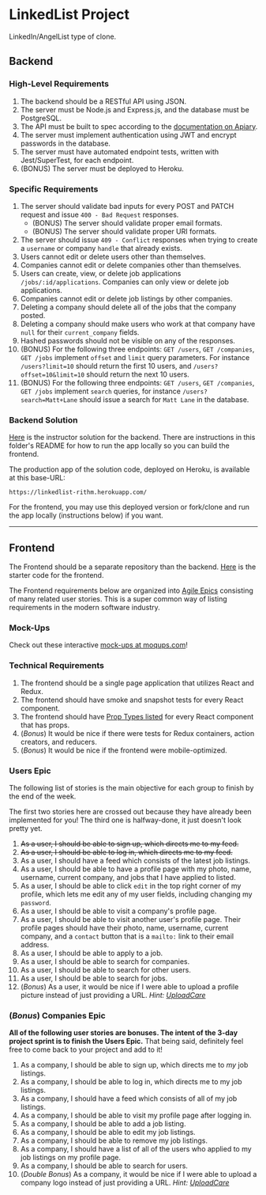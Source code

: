 # LinkedList Project

LinkedIn/AngelList type of clone.

## Backend

### High-Level Requirements

1.  The backend should be a RESTful API using JSON.
1.  The server must be Node.js and Express.js, and the database must be PostgreSQL.
1.  The API must be built to spec according to the [documentation on Apiary](https://linkedlist.docs.apiary.io/).
1.  The server must implement authentication using JWT and encrypt passwords in the database.
1.  The server must have automated endpoint tests, written with Jest/SuperTest, for each endpoint.
1.  (BONUS) The server must be deployed to Heroku.

### Specific Requirements

1.  The server should validate bad inputs for every POST and PATCH request and issue `400 - Bad Request` responses.
    - (BONUS) The server should validate proper email formats.
    - (BONUS) The server should validate proper URI formats.
1.  The server should issue `409 - Conflict` responses when trying to create a `username` or company `handle` that already exists.
1.  Users cannot edit or delete users other than themselves.
1.  Companies cannot edit or delete companies other than themselves.
1.  Users can create, view, or delete job applications `/jobs/:id/applications`. Companies can only view or delete job applications.
1.  Companies cannot edit or delete job listings by other companies.
1.  Deleting a company should delete all of the jobs that the company posted.
1.  Deleting a company should make users who work at that company have `null` for their `current_company` fields.
1.  Hashed passwords should not be visible on any of the responses.
1.  (BONUS) For the following three endpoints: `GET /users`, `GET /companies`, `GET /jobs` implement `offset` and `limit` query parameters. For instance `/users?limit=10` should return the first 10 users, and `/users?offset=10&limit=10` should return the next 10 users.
1.  (BONUS) For the following three endpoints: `GET /users`, `GET /companies`, `GET /jobs` implement `search` queries, for instance `/users?search=Matt+Lane` should issue a search for `Matt Lane` in the database.

### Backend Solution

[Here](/rithmschool/LinkedList/tree/master/solution/backend) is the instructor solution for the backend. There are instructions in this folder's README for how to run the app locally so you can build the frontend.

The production app of the solution code, deployed on Heroku, is available at this base-URL:

`https://linkedlist-rithm.herokuapp.com/`

For the frontend, you may use this deployed version or fork/clone and run the app locally (instructions below) if you want.

---

## Frontend

The Frontend should be a separate repository than the backend. [Here](https://github.com/rithmschool/linkedlist-frontend) is the starter code for the frontend.

The Frontend requirements below are organized into [Agile Epics](https://www.atlassian.com/agile/project-management/epics) consisting of many related user stories. This is a super common way of listing requirements in the modern software industry.

### Mock-Ups

Check out these interactive [mock-ups at moqups.com](https://app.moqups.com/michael@rithmschool.com/vgRzAjTRTd/view)!

### Technical Requirements

1.  The frontend should be a single page application that utilizes React and Redux.
1.  The frontend should have smoke and snapshot tests for every React component.
1.  The frontend should have [Prop Types listed](https://reactjs.org/docs/typechecking-with-proptypes.html) for every React component that has props.
1.  (_Bonus_) It would be nice if there were tests for Redux containers, action creators, and reducers.
1.  (_Bonus_) It would be nice if the frontend were mobile-optimized.

### Users Epic

The following list of stories is the main objective for each group to finish by the end of the week.

The first two stories here are crossed out because they have already been implemented for you! The third one is halfway-done, it just doesn't look pretty yet.

1.  ~~As a user, I should be able to sign up, which directs me to my feed.~~
1.  ~~As a user, I should be able to log in, which directs me to my feed.~~
1.  As a user, I should have a feed which consists of the latest job listings.
1.  As a user, I should be able to have a profile page with my photo, name, username, current company, and jobs that I have applied to listed.
1.  As a user, I should be able to click `edit` in the top right corner of my profile, which lets me edit any of my user fields, including changing my `password`.
1.  As a user, I should be able to visit a company's profile page.
1.  As a user, I should be able to visit another user's profile page. Their profile pages should have their photo, name, username, current company, and a `contact` button that is a `mailto:` link to their email address.
1.  As a user, I should be able to apply to a job.
1.  As a user, I should be able to search for companies.
1.  As a user, I should be able to search for other users.
1.  As a user, I should be able to search for jobs.
1.  (_Bonus_) As a user, it would be nice if I were able to upload a profile picture instead of just providing a URL. _Hint: [UploadCare](https://uploadcare.com/)_

### (_Bonus_) Companies Epic

**All of the following user stories are bonuses. The intent of the 3-day project sprint is to finish the Users Epic.** That being said, definitely feel free to come back to your project and add to it!

1.  As a company, I should be able to sign up, which directs me to _my_ job listings.
1.  As a company, I should be able to log in, which directs me to my job listings.
1.  As a company, I should have a feed which consists of all of my job listings.
1.  As a company, I should be able to visit my profile page after logging in.
1.  As a company, I should be able to add a job listing.
1.  As a company, I should be able to edit my job listings.
1.  As a company, I should be able to remove my job listings.
1.  As a company, I should have a list of all of the users who applied to my job listings on my profile page.
1.  As a company, I should be able to search for users.
1.  (_Double Bonus_) As a company, it would be nice if I were able to upload a company logo instead of just providing a URL. _Hint: [UploadCare](https://uploadcare.com/)_
